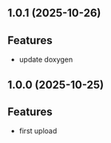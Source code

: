 ## 1.0.1 (2025-10-26)

## Features

- update doxygen

## 1.0.0 (2025-10-25)

## Features

- first upload